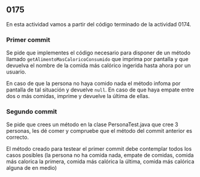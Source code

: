 ## 0175

En esta actividad vamos a partir del código terminado de la actividad 0174.

### Primer commit

Se pide que implementes el código necesario para disponer de un método llamado `getAlimentoMasCaloricoConsumido` que imprima por pantalla y que devuelva el nombre de la comida más calórico ingerida hasta ahora por un usuario. 

En caso de que la persona no haya comido nada el método infoma por pantalla de tal situación y devuelve `null`. En caso de que haya empate entre dos o más comidas, imprime y devuelve la última de ellas.


### Segundo commit

Se pide que crees un método en la clase PersonaTest.java que cree 3 personas, les dé comer y compruebe que el método del commit anterior es correcto.

El método creado para testear el primer commit debe contemplar todos los casos posibles (la persona no ha comida nada, empate de comidas, comida más calorica la primera, comida más calórica la última, comida más calórica alguna de en medio)

